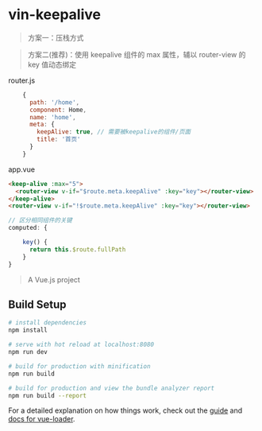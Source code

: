 # vin-keepalive

> 方案一：压栈方式

> 方案二(推荐)：使用 keepalive 组件的 max 属性，辅以 router-view 的 key 值动态绑定

router.js
```javascript
    {
      path: '/home',
      component: Home,
      name: 'home',
      meta: {
        keepAlive: true, // 需要被keepalive的组件/页面
        title: '首页'
      }
    }
```

app.vue

```html
<keep-alive :max="5">
  <router-view v-if="$route.meta.keepAlive" :key="key"></router-view>
</keep-alive>
<router-view v-if="!$route.meta.keepAlive" :key="key"></router-view>
```

```javascript
// 区分相同组件的关键
computed: {

    key() {
      return this.$route.fullPath
    }
}
```

> A Vue.js project

## Build Setup

```bash
# install dependencies
npm install

# serve with hot reload at localhost:8080
npm run dev

# build for production with minification
npm run build

# build for production and view the bundle analyzer report
npm run build --report
```

For a detailed explanation on how things work, check out the [guide](http://vuejs-templates.github.io/webpack/) and [docs for vue-loader](http://vuejs.github.io/vue-loader).
